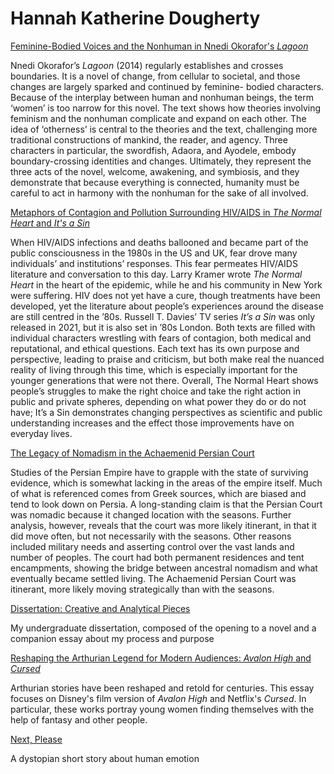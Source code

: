 # Hannah Katherine Dougherty

<a href="pdfs/Feminine-Bodied Voices and the Nonhuman in Nnedi Okorafor's 'Lagoon'.pdf" target="_blank">Feminine-Bodied Voices and the Nonhuman in Nnedi Okorafor's _Lagoon_</a>

Nnedi Okorafor’s _Lagoon_ (2014) regularly establishes and crosses boundaries. It is a novel of change, from cellular to societal, and those changes are largely sparked and continued by feminine- bodied characters. Because of the interplay between human and nonhuman beings, the term ‘women’ is too narrow for this novel. The text shows how theories involving feminism and the nonhuman complicate and expand on each other. The idea of ‘otherness’ is central to the theories and the text, challenging more traditional constructions of mankind, the reader, and agency. Three characters in particular, the swordfish, Adaora, and Ayodele, embody boundary-crossing identities and changes. Ultimately, they represent the three acts of the novel, welcome, awakening, and symbiosis, and they demonstrate that because everything is connected, humanity must be careful to act in harmony with the nonhuman for the sake of all involved.


<a href="pdfs/Metaphors of Contagion and Pollution Surrounding HIV/AIDS in 'The Normal Heart' and 'It's a Sin'.pdf" target="_blank">Metaphors of Contagion and Pollution Surrounding HIV/AIDS in _The Normal Heart_ and _It's a Sin_</a>

When HIV/AIDS infections and deaths ballooned and became part of the public consciousness in the 1980s in the US and UK, fear drove many individuals’ and institutions’ responses. This fear permeates HIV/AIDS literature and conversation to this day. Larry Kramer wrote _The Normal Heart_ in the heart of the epidemic, while he and his community in New York were suffering. HIV does not yet have a cure, though treatments have been developed, yet the literature about people’s experiences around the disease are still centred in the ’80s. Russell T. Davies’ TV series _It’s a Sin_ was only released in 2021, but it is also set in ’80s London. Both texts are filled with individual characters wrestling with fears of contagion, both medical and reputational, and ethical questions. Each text has its own purpose and perspective, leading to praise and criticism, but both make real the nuanced reality of living through this time, which is especially important for the younger generations that were not there. Overall, The Normal Heart shows people’s struggles to make the right choice and take the right action in public and private spheres, depending on what power they do or do not have; It’s a Sin demonstrates changing perspectives as scientific and public understanding increases and the effect those improvements have on everyday lives.


<a href="pdfs/The Legacy of Nomadism in the Achaemenid Persian Court.pdf" target="_blank">The Legacy of Nomadism in the Achaemenid Persian Court</a>

Studies of the Persian Empire have to grapple with the state of surviving evidence, which is somewhat lacking in the areas of the empire itself. Much of what is referenced comes from Greek sources, which are biased and tend to look down on Persia. A long-standing claim is that the Persian Court was nomadic because it changed location with the seasons. Further analysis, however, reveals that the court was more likely itinerant, in that it did move often, but not necessarily with the seasons. Other reasons included military needs and asserting control over the vast lands and number of peoples. The court had both permanent residences and tent encampments, showing the bridge between ancestral nomadism and what eventually became settled living. The Achaemenid Persian Court was itinerant, more likely moving strategically than with the seasons.


<a href="pdfs/Dissertation-The Garden Wings-Dougherty.pdf" target="_blank">Dissertation: Creative and Analytical Pieces</a>

My undergraduate dissertation, composed of the opening to a novel and a companion essay about my process and purpose


<a href="pdfs/Reshaping the Arthurian Legend for Modern Audiences-Dougherty.pdf" target="_blank">Reshaping the Arthurian Legend for Modern Audiences: _Avalon High_ and _Cursed_</a>

Arthurian stories have been reshaped and retold for centuries. This essay focuses on Disney's film version of _Avalon High_ and Netflix's _Cursed_. In particular, these works portray young women finding themselves with the help of fantasy and other people.


<a href="pdfs/Next, Please.pdf" target="_blank">Next, Please</a>

A dystopian short story about human emotion
